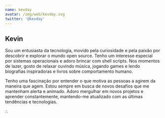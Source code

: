 ```yaml
---
name: kevday
avatar: /img/web/kevday.svg
twitter: '@kevday'
---
```


## Kevin

Sou um entusiasta da tecnologia, movido pela curiosidade e pela paixão por descobrir e explorar o mundo open source. Tenho um interesse especial por sistemas operacionais e adoro brincar com shell scripts. Nos momentos de lazer, gosto de relaxar ouvindo música, jogando games e lendo biografias inspiradoras e livros sobre comportamento humano.

Tenho uma fascinação por entender o que motiva as pessoas a agirem da maneira que agem. Estou sempre em busca de novos desafios que me mantenham alerta e animado. Adoro mergulhar em novos projetos e aprender constantemente, mantendo-me atualizado com as últimas tendências e tecnologias.

∴